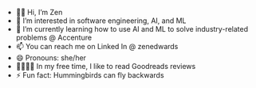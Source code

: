 - 👋🏾 Hi, I’m Zen
- 👀 I’m interested in software engineering, AI, and ML
- 🌱 I’m currently learning how to use AI and ML to solve industry-related problems @ Accenture
- 📫 You can reach me on Linked In @ zenedwards
- 😄 Pronouns: she/her
- 🚶🏾‍♀️‍➡️ In my free time, I like to read Goodreads reviews
- ⚡ Fun fact: Hummingbirds can fly backwards

<!---
Zen204/Zen204 is a ✨ special ✨ repository because its `README.md` (this file) appears on your GitHub profile.
You can click the Preview link to take a look at your changes.
--->
